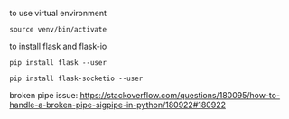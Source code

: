 to use virtual environment
```
source venv/bin/activate
```

to install flask and flask-io
```
pip install flask --user
```
```
pip install flask-socketio --user
```

broken pipe issue: https://stackoverflow.com/questions/180095/how-to-handle-a-broken-pipe-sigpipe-in-python/180922#180922
